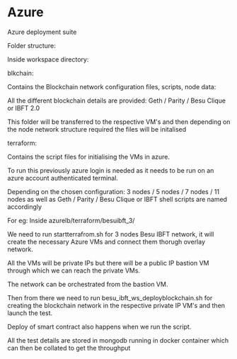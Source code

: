 # Azure

Azure deployment suite

Folder structure:

Inside workspace directory:

blkchain:

Contains the Blockchain network configuration files, scripts, node data:

All the different blockchain details are provided: Geth / Parity / Besu Clique or IBFT 2.0

This folder will be transferred to the respective VM's and then depending on the node network structure required the files will be initalised

terraform:

Contains the script files for initialising the VMs in azure.

To run this previously azure login is needed as it needs to be run on an azure account authenticated terminal.

Depending on the chosen configuration: 3 nodes / 5 nodes / 7 nodes / 11 nodes as well as Geth / Parity / Besu Clique or IBFT shell scripts are named accordingly

For eg: Inside azurelb/terraform/besuibft_3/

We need to run startterrafrom.sh for 3 nodes Besu IBFT network, it will create the necessary Azure VMs and connect them thorugh overlay network.

All the VMs will be private IPs but there will be a public IP bastion VM through which we can reach the private VMs.

The network can be orchestrated from the bastion VM.

Then from there we need to run besu_ibft_ws_deployblockchain.sh for creating the blockchain network in the respective private IP VM's and then launch the test.

Deploy of smart contract also happens when we run the script.

All the test details are stored in mongodb running in docker container which can then be collated to get the throughput
